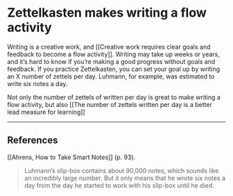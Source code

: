 # Zettelkasten makes writing a flow activity
Writing is a creative work, and [[Creative work requires clear goals and feedback to become a flow activity]]. Writing may take up weeks or years, and it’s hard to know if you’re making a good progress without goals and feedback. If you practice Zettelkasten, you can set your goal up by writing an X number of zettels per day. Luhmann, for example, was estimated to write six notes a day.

Not only the number of zettels of written per day is great to make writing a flow activity, but also [[The number of zettels written per day is a better lead measure for learning]]

- - -
## References
[[Ahrens, How to Take Smart Notes]] (p. 93).
> Luhmann’s slip-box contains about 90,000 notes, which sounds like an incredibly large number. But it only means that he wrote six notes a day from the day he started to work with his slip-box until he died.

<!-- #evergreen #flow #writing -->

<!-- {BearID:060A4245-01C3-4D66-9B6D-6DF64BFF7E2A-20237-0000470F58282537} -->
